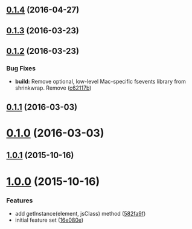 <a name="0.1.4"></a>
## [0.1.4](https://github.com/Pearson-Higher-Ed/component-handler/compare/v0.1.3...v0.1.4) (2016-04-27)




<a name="0.1.3"></a>
## [0.1.3](https://github.com/Pearson-Higher-Ed/component-handler/compare/v0.1.2...v0.1.3) (2016-03-23)




<a name="0.1.2"></a>
## [0.1.2](https://github.com/Pearson-Higher-Ed/component-handler/compare/v0.1.1...v0.1.2) (2016-03-23)


### Bug Fixes

* **build:** Remove optional, low-level Mac-specific fsevents library from shrinkwrap. Remove ([c62117b](https://github.com/Pearson-Higher-Ed/component-handler/commit/c62117b))



<a name="0.1.1"></a>
## [0.1.1](https://github.com/Pearson-Higher-Ed/component-handler/compare/v0.1.0...v0.1.1) (2016-03-03)




<a name="0.1.0"></a>
# [0.1.0](https://github.com/Pearson-Higher-Ed/component-handler/compare/1.0.1...v0.1.0) (2016-03-03)




<a name="1.0.1"></a>
## [1.0.1](https://github.com/Pearson-Higher-Ed/component-handler/compare/1.0.0...1.0.1) (2015-10-16)




<a name="1.0.0"></a>
# [1.0.0](https://github.com/Pearson-Higher-Ed/component-handler/compare/16e080e...1.0.0) (2015-10-16)


### Features

* add getInstance(element, jsClass) method ([582fa9f](https://github.com/Pearson-Higher-Ed/component-handler/commit/582fa9f))
* initial feature set ([16e080e](https://github.com/Pearson-Higher-Ed/component-handler/commit/16e080e))



